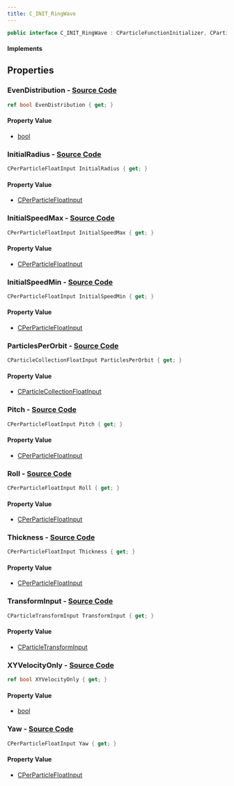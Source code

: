 ```yaml
---
title: C_INIT_RingWave
---
```


```csharp
public interface C_INIT_RingWave : CParticleFunctionInitializer, CParticleFunction, ISchemaClass<CParticleFunction>, ISchemaClass<CParticleFunctionInitializer>, ISchemaClass<C_INIT_RingWave>, ISchemaField, ISchemaClass, INativeHandle
```

#### Implements

## Properties

### **EvenDistribution** - [Source Code](https://github.com/swiftly-solution/swiftlys2/blob/main/managed/src/SwiftlyS2.Generated/Schemas/Interfaces/C_INIT_RingWave.cs#L34)

```csharp
ref bool EvenDistribution { get; }
```

#### Property Value

- [bool](https://learn.microsoft.com/dotnet/api/system.boolean)

### **InitialRadius** - [Source Code](https://github.com/swiftly-solution/swiftlys2/blob/main/managed/src/SwiftlyS2.Generated/Schemas/Interfaces/C_INIT_RingWave.cs#L20)

```csharp
CPerParticleFloatInput InitialRadius { get; }
```

#### Property Value

- [CPerParticleFloatInput](/docs/api/shared/schemadefinitions/cperparticlefloatinput)

### **InitialSpeedMax** - [Source Code](https://github.com/swiftly-solution/swiftlys2/blob/main/managed/src/SwiftlyS2.Generated/Schemas/Interfaces/C_INIT_RingWave.cs#L26)

```csharp
CPerParticleFloatInput InitialSpeedMax { get; }
```

#### Property Value

- [CPerParticleFloatInput](/docs/api/shared/schemadefinitions/cperparticlefloatinput)

### **InitialSpeedMin** - [Source Code](https://github.com/swiftly-solution/swiftlys2/blob/main/managed/src/SwiftlyS2.Generated/Schemas/Interfaces/C_INIT_RingWave.cs#L24)

```csharp
CPerParticleFloatInput InitialSpeedMin { get; }
```

#### Property Value

- [CPerParticleFloatInput](/docs/api/shared/schemadefinitions/cperparticlefloatinput)

### **ParticlesPerOrbit** - [Source Code](https://github.com/swiftly-solution/swiftlys2/blob/main/managed/src/SwiftlyS2.Generated/Schemas/Interfaces/C_INIT_RingWave.cs#L18)

```csharp
CParticleCollectionFloatInput ParticlesPerOrbit { get; }
```

#### Property Value

- [CParticleCollectionFloatInput](/docs/api/shared/schemadefinitions/cparticlecollectionfloatinput)

### **Pitch** - [Source Code](https://github.com/swiftly-solution/swiftlys2/blob/main/managed/src/SwiftlyS2.Generated/Schemas/Interfaces/C_INIT_RingWave.cs#L30)

```csharp
CPerParticleFloatInput Pitch { get; }
```

#### Property Value

- [CPerParticleFloatInput](/docs/api/shared/schemadefinitions/cperparticlefloatinput)

### **Roll** - [Source Code](https://github.com/swiftly-solution/swiftlys2/blob/main/managed/src/SwiftlyS2.Generated/Schemas/Interfaces/C_INIT_RingWave.cs#L28)

```csharp
CPerParticleFloatInput Roll { get; }
```

#### Property Value

- [CPerParticleFloatInput](/docs/api/shared/schemadefinitions/cperparticlefloatinput)

### **Thickness** - [Source Code](https://github.com/swiftly-solution/swiftlys2/blob/main/managed/src/SwiftlyS2.Generated/Schemas/Interfaces/C_INIT_RingWave.cs#L22)

```csharp
CPerParticleFloatInput Thickness { get; }
```

#### Property Value

- [CPerParticleFloatInput](/docs/api/shared/schemadefinitions/cperparticlefloatinput)

### **TransformInput** - [Source Code](https://github.com/swiftly-solution/swiftlys2/blob/main/managed/src/SwiftlyS2.Generated/Schemas/Interfaces/C_INIT_RingWave.cs#L16)

```csharp
CParticleTransformInput TransformInput { get; }
```

#### Property Value

- [CParticleTransformInput](/docs/api/shared/schemadefinitions/cparticletransforminput)

### **XYVelocityOnly** - [Source Code](https://github.com/swiftly-solution/swiftlys2/blob/main/managed/src/SwiftlyS2.Generated/Schemas/Interfaces/C_INIT_RingWave.cs#L36)

```csharp
ref bool XYVelocityOnly { get; }
```

#### Property Value

- [bool](https://learn.microsoft.com/dotnet/api/system.boolean)

### **Yaw** - [Source Code](https://github.com/swiftly-solution/swiftlys2/blob/main/managed/src/SwiftlyS2.Generated/Schemas/Interfaces/C_INIT_RingWave.cs#L32)

```csharp
CPerParticleFloatInput Yaw { get; }
```

#### Property Value

- [CPerParticleFloatInput](/docs/api/shared/schemadefinitions/cperparticlefloatinput)

